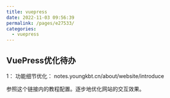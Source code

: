 ```yaml
---
title: vuepress
date: 2022-11-03 09:56:39
permalink: /pages/e27533/
categories:
  - vuepress
---
```




## VuePress优化待办

1： 功能细节优化：
notes.youngkbt.cn/about/website/introduce

参照这个链接内的教程配置。逐步地优化网站的交互效果。

